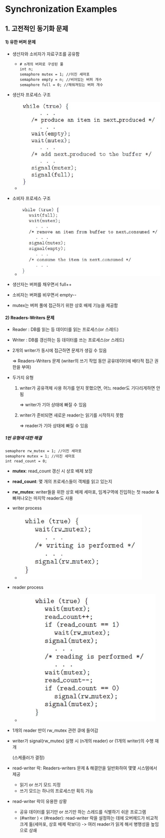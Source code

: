 ﻿# Synchronization Examples

## 1. 고전적인 동기화 문제

#### 1) 유한 버퍼 문제

- 생산자와 소비자가 자료구조를 공유함

  - ```
    # n개의 버퍼로 구성된 풀
    int n;
    semaphore mutex = 1; //이진 세마포
    semaphore empty = n; //비어있는 버퍼 개수
    semaphore full = 0; //채워져있는 버퍼 개수
    ```

    

- 생산자 프로세스 구조
  - <img src="./Image/producer process.jpg" alt="producer process" style="zoom:80%;" />
  
- 소비자 프로세스 구조
  - <img src="./Image/consumer process.jpg" alt="consumer process" style="zoom:80%;" />

- 생산자는 버퍼를 채우면서 full++

- 소비자는 버퍼를 비우면서 empty--

- mutex는 버퍼 풀에 접근하기 위한 상호 배제 기능을 제공함



#### 2) Readers-Writers 문제

- Reader : DB를 읽는 등 데이터를 읽는 프로세스(or 스레드)

- Writer : DB를 갱신하는 등 데이터를 쓰는 프로세스(or 스레드)

- 2개의 writer가 동시에 접근하면 문제가 생길 수 있음

  => Readers-Writers 문제 (writer의 쓰기 작업 동안 공유데이터에 배타적 접근 권한을 부여)
  
- 두가지 유형

  1. writer가 공유객체 사용 허가를 얻지 못했으면, 어느 reader도 기다리게하면 안됨

     => writer가 기아 상태에 빠질 수 있음

  2. writer가 준비되면 새로운 reader는 읽기를 시작하지 못함

     => reader가 기아 상태에 빠질 수 있음

##### 1번 유형에 대한 해결

```
semaphore rw_mutex = 1; //이진 세마포
semaphore mutex = 1; //이진 세마포
int read_count = 0;
```

- **mutex**: read_count 갱신 시 상호 배제 보장
- **read_count**: 몇 개의 프로세스들이 객체를 읽고 있는지
- **rw_mutex**: writer들을 위한 상호 배제 세마포, 임계구역에 진입하는 첫 reader & 빠져나오는 마지막 reader도 사용
- writer process
  - <img src="./Image/writer process.jpg" alt="writer process" style="zoom:80%;" />
- reader process
  - <img src="./Image/reader process.jpg" alt="reader process" style="zoom:80%;" />

- 1개의 reader 만이 rw_mutex 관련 큐에 들어감

- writer가 signal(rw_mutex) 실행 시 (n개의 reader) or (1개의 writer)의 수행 재개

  (스케줄러가 결정)

- read-writer 락: Readers-writers 문제 & 해결안을 일반화하여 몇몇 시스템에서 제공

  - 읽기 or 쓰기 모드 지정
  - 쓰기 모드는 하나의 프로세스만 획득 가능

- read-writer 락이 유용한 상황

  - 공유 데이터를 읽기만 or 쓰기만 하는 스레드를 식별하기 쉬운 프로그램
  - (#writer ) < (#reader): read-writer 락을 설정하는 데에 오버헤드가 비교적 크게 듦(세마포, 상호 배제 락보다) -> 여러 reader가 읽게 해서 병행성을 높임으로 상쇄